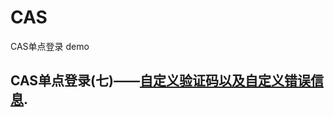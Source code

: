 # CAS

CAS单点登录 demo


## CAS单点登录(七)——[自定义验证码以及自定义错误信息](https://blog.csdn.net/Anumbrella/article/details/83154397).